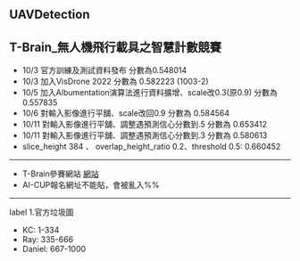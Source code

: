 UAVDetection
---
T-Brain_無人機飛行載具之智慧計數競賽
---
* 10/3 官方訓練及測試資料發布 分數為0.548014
* 10/3 加入VisDrone 2022 分數為 0.582223 (1003-2)
* 10/5 加入Albumentation演算法進行資料擴增、scale改0.3(原0.9) 分數為 0.557835
* 10/6 對輸入影像進行平舖、scale改回0.9 分數為 0.584564
* 10/11 對輸入影像進行平舖、調整遇預測信心分數到.5 分數為 0.653412
* 10/11 對輸入影像進行平舖、調整遇預測信心分數到.3 分數為 0.580613
* slice_height 384 、 overlap_height_ratio 0.2、threshold 0.5: 0.660452
---
* T-Brain參賽網站
[網站](https://tbrain.trendmicro.com.tw/Competitions/Details/25)
* AI-CUP報名網址不能貼，會被亂入%%
---
label
1.官方垃圾圖
  * KC: 	1-334
  * Ray: 	335-666
  * Daniel:	667-1000
